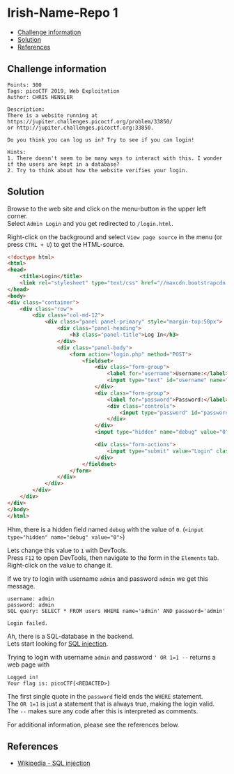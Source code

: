 # Irish-Name-Repo 1

- [Challenge information](#challenge-information)
- [Solution](#solution)
- [References](#references)

## Challenge information
```
Points: 300
Tags: picoCTF 2019, Web Exploitation
Author: CHRIS HENSLER

Description:
There is a website running at https://jupiter.challenges.picoctf.org/problem/33850/ 
or http://jupiter.challenges.picoctf.org:33850. 

Do you think you can log us in? Try to see if you can login!

Hints:
1. There doesn't seem to be many ways to interact with this. I wonder if the users are kept in a database?
2. Try to think about how the website verifies your login.
```

## Solution

Browse to the web site and click on the menu-button in the upper left corner.  
Select `Admin Login` and you get redirected to `/login.html`.

Right-click on the background and select `View page source` in the menu (or press `CTRL + U`) to get the HTML-source.
```html
<!doctype html>
<html>
<head>
    <title>Login</title>
    <link rel="stylesheet" type="text/css" href="//maxcdn.bootstrapcdn.com/bootstrap/3.3.5/css/bootstrap.min.css">
</head>
<body>
<div class="container">
    <div class="row">
        <div class="col-md-12">
            <div class="panel panel-primary" style="margin-top:50px">
                <div class="panel-heading">
                    <h3 class="panel-title">Log In</h3>
                </div>
                <div class="panel-body">
                    <form action="login.php" method="POST">
                        <fieldset>
                            <div class="form-group">
                                <label for="username">Username:</label>
                                <input type="text" id="username" name="username" class="form-control">
                            </div>
                            <div class="form-group">
                                <label for="password">Password:</label>
                                <div class="controls">
                                    <input type="password" id="password" name="password" class="form-control">
                                </div>
                            </div>
                            <input type="hidden" name="debug" value="0">

                            <div class="form-actions">
                                <input type="submit" value="Login" class="btn btn-primary">
                            </div>
                        </fieldset>
                    </form>
                </div>
            </div>
        </div>
    </div>
</div>
</body>
</html>
```

Hhm, there is a hidden field named `debug` with the value of `0`. (`<input type="hidden" name="debug" value="0">`)  

Lets change this value to `1` with DevTools.  
Press `F12` to open DevTools, then navigate to the form in the `Elements` tab.  
Right-click on the value to change it.

If we try to login with username `admin` and password `admin` we get this message.
```
username: admin
password: admin
SQL query: SELECT * FROM users WHERE name='admin' AND password='admin'

Login failed.
```

Ah, there is a SQL-database in the backend.  
Lets start looking for [SQL injection](https://en.wikipedia.org/wiki/SQL_injection).

Trying to login with username `admin` and password `' OR 1=1 --` returns a web page with
```
Logged in!
Your flag is: picoCTF{<REDACTED>}
```

The first single quote in the `password` field ends the `WHERE` statement.  
The `OR 1=1` is just a statement that is always true, making the login valid.  
The `--` makes sure any code after this is interpreted as comments.

For additional information, please see the references below.

## References

- [Wikipedia - SQL injection](https://en.wikipedia.org/wiki/SQL_injection)
